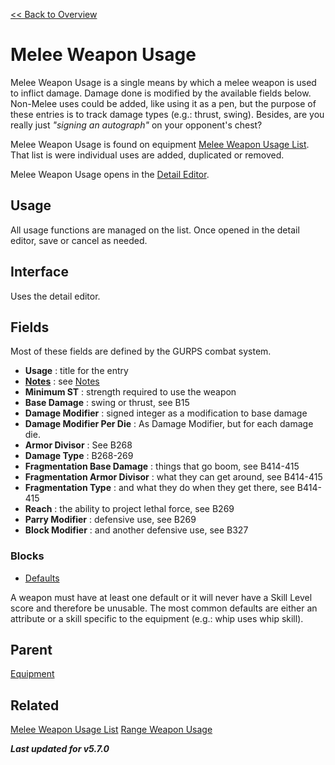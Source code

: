 [<< Back to Overview](./Overview.md "Overview")

# Melee Weapon Usage
Melee Weapon Usage is a single means by which a melee weapon is used to inflict damage. Damage done is modified by the available fields below. Non-Melee uses could be added, like using it as a pen, but the purpose of these entries is to track damage types (e.g.: thrust, swing). Besides, are you really just *"signing an autograph"* on your opponent's chest?

Melee Weapon Usage is found on equipment [Melee Weapon Usage List](./Melee%20Weapon%20Usage%20List.md "Melee Weapon Usage List"). That list is were individual uses are added, duplicated or removed.

Melee Weapon Usage opens in the [Detail Editor](./Detail%20Editor.md "Detail Editor").

## Usage
All usage functions are managed on the list. Once opened in the detail editor, save or cancel as needed.

## Interface
Uses the detail editor.

## Fields
Most of these fields are defined by the GURPS combat system.

- **Usage** : title for the entry
- **[Notes](./Notes.md "Notes")** : see [Notes](./Notes.md "Notes")
- **Minimum ST** : strength required to use the weapon
- **Base Damage** : swing or thrust, see B15
- **Damage Modifier** : signed integer as a modification to base damage
- **Damage Modifier Per Die** : As Damage Modifier, but for each damage die.
- **Armor Divisor** : See B268
- **Damage Type** : B268-269
- **Fragmentation Base Damage** : things that go boom, see B414-415
- **Fragmentation Armor Divisor** : what they can get around, see B414-415
- **Fragmentation Type** : and what they do when they get there, see B414-415
- **Reach** : the ability to project lethal force, see B269
- **Parry Modifier** : defensive use, see B269
- **Block Modifier** : and another defensive use, see B327

### Blocks
- [Defaults](./Defaults.md "Defaults")

A weapon must have at least one default or it will never have a Skill Level score and therefore be unusable. The most common defaults are either an attribute or a skill specific to the equipment (e.g.: whip uses whip skill).

## Parent
[Equipment](./Equipment.md "Equipment")

## Related
[Melee Weapon Usage List](./Melee%20Weapon%20Usage%20List.md "Melee Weapon Usage List")
[Range Weapon Usage](./Range%20Weapon%20Usage.md "Range Weapon Usage")

***Last updated for v5.7.0***